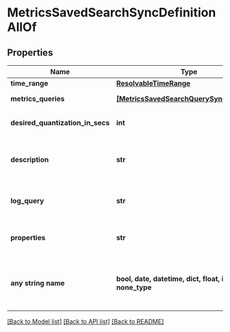 # MetricsSavedSearchSyncDefinitionAllOf


## Properties
Name | Type | Description | Notes
------------ | ------------- | ------------- | -------------
**time_range** | [**ResolvableTimeRange**](ResolvableTimeRange.md) |  | 
**metrics_queries** | [**[MetricsSavedSearchQuerySyncDefinition]**](MetricsSavedSearchQuerySyncDefinition.md) | Metrics queries. | 
**desired_quantization_in_secs** | **int** | Desired quantization in seconds. | 
**description** | **str** | Item description in the content library. | [optional] 
**log_query** | **str** | Query used to add an overlay to the chart. | [optional] 
**properties** | **str** | Chart properties. This field is optional. | [optional] 
**any string name** | **bool, date, datetime, dict, float, int, list, str, none_type** | any string name can be used but the value must be the correct type | [optional]

[[Back to Model list]](../README.md#documentation-for-models) [[Back to API list]](../README.md#documentation-for-api-endpoints) [[Back to README]](../README.md)


